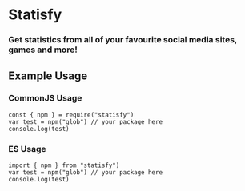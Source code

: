 # Statisfy
### Get statistics from all of your favourite social media sites, games and more!
## Example Usage
### CommonJS Usage
    const { npm } = require("statisfy")
    var test = npm("glob") // your package here
    console.log(test)
### ES Usage
    import { npm } from "statisfy")
    var test = npm("glob") // your package here
    console.log(test)